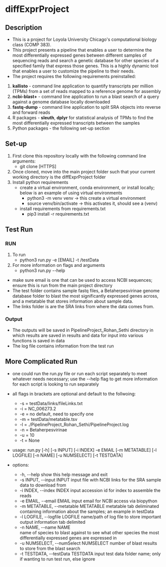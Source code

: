 # diffExprProject

## Description
- This is a project for Loyola University Chicago's computational biology class (COMP 383).
- This project presents a pipeline that enables a user to determine the most differentially expressed genes between different samples of sequencing reads and search a genetic database for other species of a specified family that express those genes. This is a highly dynamic tool that enables a user to customize the pipeline to their needs.
- The project requires the following requirements preinstalled:
1. **kallisto** - command line application to quantify transcripts per million (TPMs) from a set of reads mapped to a reference genome for assembly
2. **ncbi-blast+** - command line application to run a blast search of a query against a genome database locally downloaded
3. **fastq-dump** - command line application to split SRA objects into reverse and forward reads
4. R packages - **sleuth**, **dplyr** for statistical analysis of TPMs to find the most differentially expressed transcripts between the samples
5. Python packages - the following set-up section

## Set-up
1. First clone this repository locally with the following command line arguments:
    - git clone [HTTPS]
2. Once cloned, move into the main project folder such that your current working directory is the diffExprProject folder
3. Install python requirements
    - create a virtual environment, conda environment, or install locally; below is an example of using virtual environments
        - python3 -m venv venv -> this create a virtual environment
        - source venv/bin/activate -> this activates it, should see a (venv)
    - install requirements from requirements.txt
        - pip3 install -r requirements.txt

## Test Run
### RUN
1. To run
    - python3 run.py -e [EMAIL] -t /testData
2. For more information on flags and arguments
    - python3 run.py --help
- make sure email is one that can be used to access NCBI sequences; ensure this is run from the main project directory
- The test folder contains sample fastq files, a Betaherpesvirinae genome database folder to blast the most significantly expressed genes across, and a metatable that stores information about sample data. 
- The links folder is are the SRA links from where the data comes from.
### Output
- The outputs will be saved in PipelineProject_Rohan_Sethi directory in which results are saved in results and data for input into various functions is saved in data
- The log file contains information from the test run

## More Complicated Run
- one could run the run.py file or run each script separately to meet whatever needs necessary; use the --help flag to get more information for each script is looking to run separately
- all flags in brackets are optional and default to the follwoing:
    - -s = testData/links/fileLinks.txt
    - -i = NC_006273.2
    - -e = no default, need to specify one
    - -m = testData/metatable.tsv
    - -l = ./PipelineProject_Rohan_Sethi/PipelineProject.log
    - -n = Betaherpesvirinae
    - -u = 10
    - -t = None

- usage: run.py [-h] [-s INPUT] [-i INDEX] -e EMAIL [-m METATABLE] [-l LOGFILE] [-n NAME] [-u NUMSELECT] [-t TESTDATA]

- options:
  - -h, --help            show this help message and exit
  - -s INPUT, --input INPUT
                        input file with NCBI links for the SRA sample data to download from
  - -i INDEX, --index INDEX
                        input accession id for index to assemble the reads
  - -e EMAIL, --email EMAIL
                        input email for NCBI access via biopython
  - -m METATABLE, --metatable METATABLE
                        metatable tab deliminated containing information about the samples; an example in testData
  - -l LOGFILE, --logfile LOGFILE
                        name/path of log file to store important output information tab delimited
  - -n NAME, --name NAME  
                        name of species to blast against to see what other species the most differentially expressed genes are expressed in
  - -u NUMSELECT, --numSelect NUMSELECT
                        number of blast results to store from the blast search
  - -t TESTDATA, --testData TESTDATA
                        input test data folder name; only if wanting to run test run, else ignore
